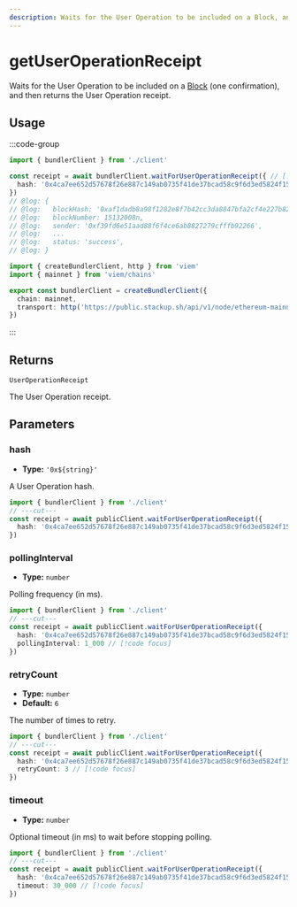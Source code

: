 ```yaml
---
description: Waits for the User Operation to be included on a Block, and then returns the User Operation receipt.
---
```


# getUserOperationReceipt

Waits for the User Operation to be included on a [Block](https://viem.sh/docs/glossary/terms#block) (one confirmation), and then returns the User Operation receipt.

## Usage

:::code-group

```ts twoslash [example.ts]
import { bundlerClient } from './client'

const receipt = await bundlerClient.waitForUserOperationReceipt({ // [!code focus:99]
  hash: '0x4ca7ee652d57678f26e887c149ab0735f41de37bcad58c9f6d3ed5824f15b74d'
})
// @log: {
// @log:   blockHash: '0xaf1dadb8a98f1282e8f7b42cc3da8847bfa2cf4e227b8220403ae642e1173088',
// @log:   blockNumber: 15132008n,
// @log:   sender: '0xf39fd6e51aad88f6f4ce6ab8827279cfffb92266',
// @log:   ...
// @log:   status: 'success',
// @log: }
```

```ts twoslash [client.ts] filename="client.ts"
import { createBundlerClient, http } from 'viem'
import { mainnet } from 'viem/chains'

export const bundlerClient = createBundlerClient({
  chain: mainnet,
  transport: http('https://public.stackup.sh/api/v1/node/ethereum-mainnet')
})
```

:::

## Returns

`UserOperationReceipt`

The User Operation receipt.

## Parameters

### hash

- **Type:** `'0x${string}'`

A User Operation hash.

```ts twoslash
import { bundlerClient } from './client'
// ---cut---
const receipt = await publicClient.waitForUserOperationReceipt({
  hash: '0x4ca7ee652d57678f26e887c149ab0735f41de37bcad58c9f6d3ed5824f15b74d' // [!code focus]
})
```

### pollingInterval

- **Type:** `number`

Polling frequency (in ms).

```ts twoslash
import { bundlerClient } from './client'
// ---cut---
const receipt = await publicClient.waitForUserOperationReceipt({
  hash: '0x4ca7ee652d57678f26e887c149ab0735f41de37bcad58c9f6d3ed5824f15b74d',
  pollingInterval: 1_000 // [!code focus]
})
```

### retryCount

- **Type:** `number`
- **Default:** `6`

The number of times to retry.

```ts twoslash
import { bundlerClient } from './client'
// ---cut---
const receipt = await publicClient.waitForUserOperationReceipt({
  hash: '0x4ca7ee652d57678f26e887c149ab0735f41de37bcad58c9f6d3ed5824f15b74d',
  retryCount: 3 // [!code focus]
})
```

### timeout

- **Type:** `number`

Optional timeout (in ms) to wait before stopping polling.

```ts twoslash
import { bundlerClient } from './client'
// ---cut---
const receipt = await publicClient.waitForUserOperationReceipt({
  hash: '0x4ca7ee652d57678f26e887c149ab0735f41de37bcad58c9f6d3ed5824f15b74d',
  timeout: 30_000 // [!code focus]
})
```
